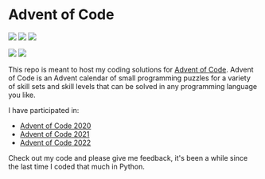 # Advent of Code

![](https://img.shields.io/badge/Stars%202020%20⭐-50-yellow)
![](https://img.shields.io/badge/Stars%202021%20⭐-50-yellow)
![](https://img.shields.io/badge/Stars%202022%20⭐-40-yellow)

![](https://img.shields.io/badge/2022%20day%20📅-20-blue)
![](https://img.shields.io/badge/2022%20days%20completed-20-red)


This repo is meant to host my coding solutions for [Advent of Code](https://adventofcode.com/). Advent of Code is an Advent calendar of small programming puzzles for a variety of skill sets and skill levels that can be solved in any programming language you like.

I have participated in:
* [Advent of Code 2020](https://adventofcode.com/2020/)
* [Advent of Code 2021](https://adventofcode.com/2021/)
* [Advent of Code 2022](https://adventofcode.com/2022/)

Check out my code and please give me feedback, it's been a while since the last time I coded that much in Python.
